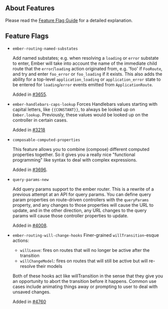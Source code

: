 ## About Features

Please read the [Feature Flag Guide](http://emberjs.com/guides/configuring-ember/feature-flags/)
for a detailed explanation.

## Feature Flags

* `ember-routing-named-substates`

  Add named substates; e.g. when resolving a `loading` or `error`
  substate to enter, Ember will take into account the name of the
  immediate child route that the `error`/`loading` action originated
  from, e.g. 'foo' if `FooRoute`, and try and enter `foo_error` or
  `foo_loading` if it exists. This also adds the ability for a
  top-level `application_loading` or `application_error` state to
  be entered for `loading`/`error` events emitted from
  `ApplicationRoute`.

  Added in [#3655](https://github.com/emberjs/ember.js/pull/3655).

* `ember-handlebars-caps-lookup`
  Forces Handlebars values starting with capital letters, like `{{CONSTANT}}`,
  to always be looked up on `Ember.lookup`. Previously, these values would be
  looked up on the controller in certain cases.

  Added in [#3218](https://github.com/emberjs/ember.js/pull/3218)

* `composable-computed-properties`

  This feature allows you to combine (compose) different computed
  properties together. So it gives you a really nice "functional
  programming" like syntax to deal with complex expressions.

  Added in [#3696](https://github.com/emberjs/ember.js/pull/3696).

* `query-params-new`

  Add query params support to the ember router. This is a rewrite of a
  previous attempt at an API for query params. You can define query
  param properties on route-driven controllers with the `queryParams`
  property, and any changes to those properties will cause the URL
  to update, and in the other direction, any URL changes to the query
  params will cause those controller properties to update.

  Added in [#4008](https://github.com/emberjs/ember.js/pull/4008).

* `ember-routing-will-change-hooks`
  Finer-grained `willTransition`-esque actions:

  - `willLeave`: fires on routes that will no longer be active after
    the transition
  - `willChangeModel`: fires on routes that will still be active
    but will re-resolve their models

  Both of these hooks act like willTransition in the sense that they
  give you an opportunity to abort the transition before it happens.
  Common use cases include animating things away or prompting to user
  to deal with unsaved changes.

  Added in [#4760](https://github.com/emberjs/ember.js/pull/4760)
